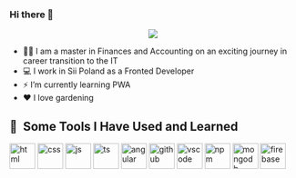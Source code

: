 ### Hi there 👋

<p align="center">
  <img src="https://capsule-render.vercel.app/api?type=slice&color=gray&height=300&section=header&text=Hello%20World&fontSize=90" />
</p>

<!--
**aszpecht/aszpecht** is a ✨ _special_ ✨ repository because its `README.md` (this file) appears on your GitHub profile.
-->
- 👩‍🎓 I am a master in Finances and Accounting on an exciting journey in career transition to the IT
- 💻 I work in Sii Poland as a Fronted Developer
- ⚡ I’m currently learning PWA
- ❤️ I love gardening
<!--- 📫 How to reach me: <a href="https://www.linkedin.com/in/anna-szpecht-826b75275/" rel="nofollow"><img src="https://cdn.jsdelivr.net/gh/devicons/devicon/icons/linkedin/linkedin-original.svg" alt="linkedin Badge" data-canonical-src="https://img.shields.io/badge/-Ania-blue?style=flat&logo=Linkedin&logoColor=white" style="max-width:2%;"></a> -->
            
<h2> 🚀 &nbsp;Some Tools I Have Used and Learned</h2>
<p align="left">
 <img src="https://cdn.jsdelivr.net/gh/devicons/devicon/icons/html5/html5-original-wordmark.svg" alt="html" width="45" height="45" />
 <img src="https://cdn.jsdelivr.net/gh/devicons/devicon/icons/css3/css3-original-wordmark.svg" alt="css" width="45" height="45" />
 <img src="https://cdn.jsdelivr.net/gh/devicons/devicon/icons/javascript/javascript-original.svg" alt="js" width="45" height="45"/>
 <img src="https://cdn.jsdelivr.net/gh/devicons/devicon/icons/typescript/typescript-original.svg" alt="ts" width="45" height="45" />       
 <img src="https://cdn.jsdelivr.net/gh/devicons/devicon/icons/angularjs/angularjs-original.svg" alt="angular" width="45" height="45" />
 <img src="https://cdn.jsdelivr.net/gh/devicons/devicon/icons/github/github-original-wordmark.svg" alt="github" width="45" height="45"/>
 <img src="https://cdn.jsdelivr.net/gh/devicons/devicon/icons/vscode/vscode-original.svg" alt="vscode" width="45" height="45"/>
 <img src="https://cdn.jsdelivr.net/gh/devicons/devicon/icons/npm/npm-original-wordmark.svg" alt="npm" width="45" height="45" />
 <img src="https://cdn.jsdelivr.net/gh/devicons/devicon/icons/mongodb/mongodb-original-wordmark.svg" alt="mongodb" width="45" height="45"/>
 <img src="https://cdn.jsdelivr.net/gh/devicons/devicon/icons/firebase/firebase-plain-wordmark.svg" alt="firebase" width="45" height="45"/>    
</p>
